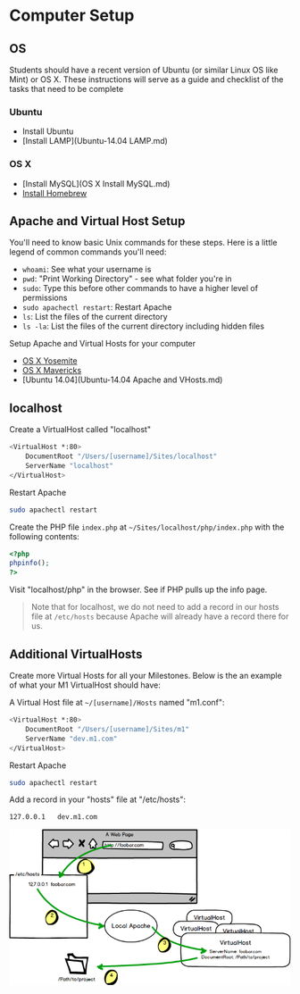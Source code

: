 # Computer Setup

## OS

Students should have a recent version of Ubuntu (or similar Linux OS like Mint) or OS X. These instructions will serve as a guide and checklist of the tasks that need to be complete

### Ubuntu

- Install Ubuntu
- [Install LAMP](Ubuntu-14.04 LAMP.md)

### OS X
- [Install MySQL](OS X Install MySQL.md)
- [Install Homebrew](http://brew.sh/)

## Apache and Virtual Host Setup

You'll need to know basic Unix commands for these steps. Here is a little legend of common commands you'll need:

- `whoami`: See what your username is
- `pwd`: "Print Working Directory" - see what folder you're in
- `sudo`: Type this before other commands to have a higher level of permissions
- `sudo apachectl restart`: Restart Apache
- `ls`: List the files of the current directory
- `ls -la`: List the files of the current directory including hidden files

Setup Apache and Virtual Hosts for your computer

- [OS X Yosemite](https://gist.github.com/bradwestfall/c3e44d5c1e4a74ad852e)
- [OS X Mavericks](https://gist.github.com/bradwestfall/df915300c0d5022e5cb2)
- [Ubuntu 14.04](Ubuntu-14.04 Apache and VHosts.md)

## localhost

Create a VirtualHost called "localhost"

```sh
<VirtualHost *:80>
    DocumentRoot "/Users/[username]/Sites/localhost"
    ServerName "localhost"
</VirtualHost>
```

Restart Apache

```sh
sudo apachectl restart
```

Create the PHP file `index.php` at `~/Sites/localhost/php/index.php` with the following contents:

```php
<?php
phpinfo();
?>
```

Visit "localhost/php" in the browser. See if PHP pulls up the info page.

> Note that for localhost, we do not need to add a record in our hosts file at `/etc/hosts` because Apache will already have a record there for us.

## Additional VirtualHosts

Create more Virtual Hosts for all your Milestones. Below is the an example of what your M1 VirtualHost should have:

A Virtual Host file at `~/[username]/Hosts` named "m1.conf":

```sh
<VirtualHost *:80>
    DocumentRoot "/Users/[username]/Sites/m1"
    ServerName "dev.m1.com"
</VirtualHost>
```

Restart Apache

```sh
sudo apachectl restart
```

Add a record in your "hosts" file at "/etc/hosts":

```sh
127.0.0.1   dev.m1.com
```

![Local Apache](local-apache.png)